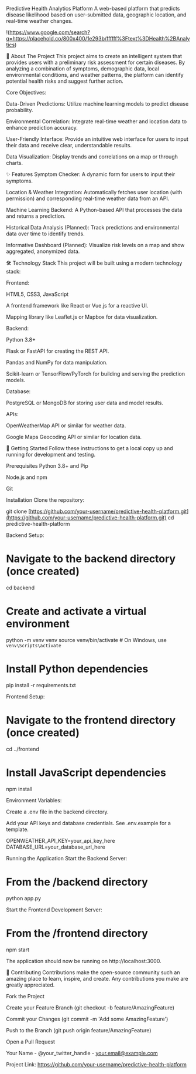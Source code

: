 Predictive Health Analytics Platform
A web-based platform that predicts disease likelihood based on user-submitted data, geographic location, and real-time weather changes.

!(https://www.google.com/search?q=https://placehold.co/800x400/1e293b/ffffff%3Ftext%3DHealth%2BAnalytics)

📄 About The Project
This project aims to create an intelligent system that provides users with a preliminary risk assessment for certain diseases. By analyzing a combination of symptoms, demographic data, local environmental conditions, and weather patterns, the platform can identify potential health risks and suggest further action.

Core Objectives:

Data-Driven Predictions: Utilize machine learning models to predict disease probability.

Environmental Correlation: Integrate real-time weather and location data to enhance prediction accuracy.

User-Friendly Interface: Provide an intuitive web interface for users to input their data and receive clear, understandable results.

Data Visualization: Display trends and correlations on a map or through charts.

✨ Features
Symptom Checker: A dynamic form for users to input their symptoms.

Location & Weather Integration: Automatically fetches user location (with permission) and corresponding real-time weather data from an API.

Machine Learning Backend: A Python-based API that processes the data and returns a prediction.

Historical Data Analysis (Planned): Track predictions and environmental data over time to identify trends.

Informative Dashboard (Planned): Visualize risk levels on a map and show aggregated, anonymized data.

🛠️ Technology Stack
This project will be built using a modern technology stack:

Frontend:

HTML5, CSS3, JavaScript

A frontend framework like React or Vue.js for a reactive UI.

Mapping library like Leaflet.js or Mapbox for data visualization.

Backend:

Python 3.8+

Flask or FastAPI for creating the REST API.

Pandas and NumPy for data manipulation.

Scikit-learn or TensorFlow/PyTorch for building and serving the prediction models.

Database:

PostgreSQL or MongoDB for storing user data and model results.

APIs:

OpenWeatherMap API or similar for weather data.

Google Maps Geocoding API or similar for location data.

🚀 Getting Started
Follow these instructions to get a local copy up and running for development and testing.

Prerequisites
Python 3.8+ and Pip

Node.js and npm

Git

Installation
Clone the repository:

git clone [https://github.com/your-username/predictive-health-platform.git](https://github.com/your-username/predictive-health-platform.git)
cd predictive-health-platform

Backend Setup:

# Navigate to the backend directory (once created)
cd backend

# Create and activate a virtual environment
python -m venv venv
source venv/bin/activate  # On Windows, use `venv\Scripts\activate`

# Install Python dependencies
pip install -r requirements.txt

Frontend Setup:

# Navigate to the frontend directory (once created)
cd ../frontend

# Install JavaScript dependencies
npm install

Environment Variables:

Create a .env file in the backend directory.

Add your API keys and database credentials. See .env.example for a template.

OPENWEATHER_API_KEY=your_api_key_here
DATABASE_URL=your_database_url_here

Running the Application
Start the Backend Server:

# From the /backend directory
python app.py

Start the Frontend Development Server:

# From the /frontend directory
npm start

The application should now be running on http://localhost:3000.

🤝 Contributing
Contributions make the open-source community such an amazing place to learn, inspire, and create. Any contributions you make are greatly appreciated.

Fork the Project

Create your Feature Branch (git checkout -b feature/AmazingFeature)

Commit your Changes (git commit -m 'Add some AmazingFeature')

Push to the Branch (git push origin feature/AmazingFeature)

Open a Pull Request

Your Name - @your_twitter_handle - your.email@example.com

Project Link: https://github.com/your-username/predictive-health-platform
